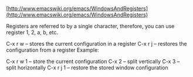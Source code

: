 [http://www.emacswiki.org/emacs/WindowsAndRegisters](http://www.emacswiki.org/emacs/WindowsAndRegisters)

Registers are referred to by a single character, therefore, you can use register 1, 2, a, b, etc.

C-x r w – stores the current configuration in a register
C-x r j – restores the configuration from a register
Example:

C-x r w 1 – store the current configuration
C-x 2 – split vertically
C-x 3 – split horizontally
C-x r j 1 – restore the stored window configuration
